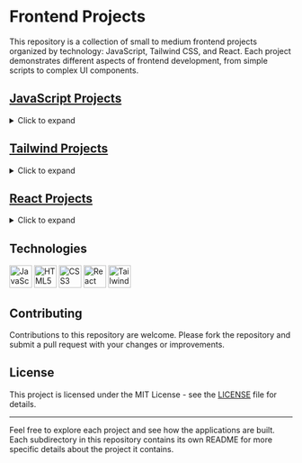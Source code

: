 # Frontend Projects

This repository is a collection of small to medium frontend projects organized by technology: JavaScript, Tailwind CSS, and React. Each project demonstrates different aspects of frontend development, from simple scripts to complex UI components.

## [JavaScript Projects](./Javascript/readme.md)

<details>
<summary>Click to expand</summary>

- **[BMI Calculator](./Javascript/BMI-Calculator/readme.md)**: A simple tool to calculate Body Mass Index.
- **[Digital Clock](./Javascript/Digital-Clock/readme.md)**: Displays the time in a digital format.
- **[Number Guessing Game](./Javascript/Number-Guessing-Game/readme.md)**: A fun game that challenges users to guess a randomly generated number.
- **[Weather App](./Javascript/Weather-App/readme.md)**: Fetches and displays weather data based on user location.
- **[Animated Navigation](./Javascript/animated-navigation/readme.md)**: A navigation menu with animated effects.
- **[Custom Countdown](./Javascript/custom-countdown/readme.md)**: Allows users to set a custom countdown timer.
- **[Dad Jokes Generator](./Javascript/dad-jokes-generator/readme.md)**: Fetch random dad jokes from an API.
- **[Dev Finder](./Javascript/dev-finder/readme.md)**: A tool to find developer profiles based on user inputs.
- **[Image Search](./Javascript/image-search/readme.md)**: Search and display images using an API.
- **[Image Slider](./Javascript/image-slider/readme.md)**: A carousel slider for images.
- **[Infinity Scroll](./Javascript/infinity-scroll/readme.md)**: Implement infinite scrolling functionality.
- **[Joke Teller](./Javascript/joke-teller/readme.md)**: Tells random jokes fetched from an API.
- **[Picture-in-Picture](./Javascript/picture-in-picture/readme.md)**: Allows users to create a picture-in-picture effect on their screen.
- **[Quote Generator](./Javascript/quote-generator/readme.md)**: Display random quotes.
- **[Random Quote Generator](./Javascript/random-quote-generator/readme.md)**: Another variant of a random quote display.
- **[Shopping List](./Javascript/shopping-list/readme.md)**: A simple app to manage a shopping list.
- **[Weather Application](./Javascript/weather-application/readme.md)**: Another variant of a weather displaying app.
- **[Text Extractor](./Javascript/text-extractor/readme.md)**: A simple web application built with JavaScript which extracts the text from images.

</details>

## [Tailwind Projects](./TailwindCSS/readme.md)

<details>
<summary>Click to expand</summary>

- **Email Subscribe**: A simple email subscription form. [Explore](./TailwindCSS/email-subscribe/readme.md)
- **Fylo Landing Page**: A landing page for a fictional company. [Explore](./TailwindCSS/fylo-landing-page/readme.md)
- **Recipe Page**: Display a recipe in a nicely formatted way. [Explore](./Tailwind-CSS/recipe-page/readme.md)
- **Social Links Profile**: A profile card with social media links. [Explore](./TailwindCSS/social-links-profile/readme.md)

</details>

## [React Projects](./React/readme.md)

<details>
<summary>Click to expand</summary>

- **[Pizza Menu](./React/pizza-menu/readme.md)**: A dynamic pizza menu created with React.
- **[Profile Card](./React/profile-card/readme.md)**: A simple profile card implemented in React.
- **[Spotify Clone](./React/spotify-clone/readme.md)**: A clone of the Spotify interface using React.
- **[Accordion](./React/accordion/readme.md)**: A simple accordion built using ReactJS and TailwindCSS which opens one accordion at a time.
- **[Advice Generator](./React/advice-generator/readme.md)**: A simple application that fetches a quote from an API and displays it in the UI. Built with TailwindCSS and ReactJS.
- **[Clipboard Landing Page](./React/clipboard-landing-pagev2/readme.md)**: A simple but good-looking landing page. This was a challenge from Frontend Mentor.
- **[FAQ Accordion](./React/faq-accordion/readme.md)**: Simple yet elegant-looking accordion that can be used on your website. This was a challenge from Frontend Mentor.
- **[Flashcards](./React/flashcards/readme.md)**: A practice project built in React which reveals the card when clicked.
- **[Product Card Preview](./React/product-card-preview/readme.md)**: Another practice project built with ReactJS and TailwindCSS. It tests your UI skillset.
- **[React Toast](./React/react-toast/readme.md)**: A sample application that shows different types of toasts. It uses the `toastify-react` library.
- **[Steps](./React/steps/readme.md)**: Ever seen different steps while ordering food or making a payment? This is a steps app that shows different steps where you can move forward and backward.
- **[Steps Counter](./React/steps-counter/readme.md)**: This is an advanced version of a counter. It increases the value of steps depending on the counter. This tests your knowledge of the `useState` hook.
- **[Tip Calculator](./React/tip-calculator/readme.md)**: A beautiful application built with ReactJS and TailwindCSS. This is a highly customizable application. This was part of a Frontend Mentor Challenge.
- **[Tip Calculator V2](./React/tip-calculator-v2/readme.md)**: This was a practice project where we built a responsive navbar with a tip calculator v2.
- **[Todo App](./React/todo-app/readme.md)**: Yet another todo app but with a beautiful UI and also a theme switcher where you can change your theme to dark mode or light mode.
- **[Travel List](./React/travel-list/readme.md)**: Ever tried to make a list of things you want on a trip? Now with this application, you can simply add your items that you want to pack. You can update them and also delete them.

</details>

## Technologies

<p>
  <img src="https://cdn.jsdelivr.net/gh/devicons/devicon/icons/javascript/javascript-original.svg" alt="JavaScript" width="40" height="40"/>
  <img src="https://cdn.jsdelivr.net/gh/devicons/devicon/icons/html5/html5-original.svg" alt="HTML5" width="40" height="40"/>
  <img src="https://cdn.jsdelivr.net/gh/devicons/devicon/icons/css3/css3-original.svg" alt="CSS3" width="40" height="40"/>
  <img src="https://cdn.jsdelivr.net/gh/devicons/devicon/icons/react/react-original.svg" alt="React" width="40" height="40"/>
  <img src="https://camo.githubusercontent.com/8e0ea9c26cfb8ca39b5ea1e808bb34c7711f1cca03f7fedc071c80c14bc21d76/68747470733a2f2f736b696c6c69636f6e732e6465762f69636f6e733f693d7461696c77696e64637373" alt="Tailwind CSS" width="40" height="40"/>
</p>

## Contributing

Contributions to this repository are welcome. Please fork the repository and submit a pull request with your changes or improvements.

## License

This project is licensed under the MIT License - see the [LICENSE](LICENSE) file for details.

---

Feel free to explore each project and see how the applications are built. Each subdirectory in this repository contains its own README for more specific details about the project it contains.
